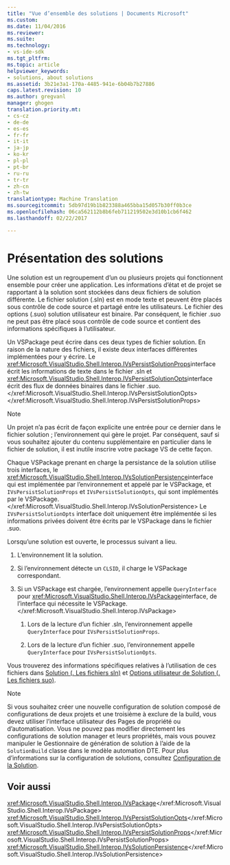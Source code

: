 ```yaml
---
title: "Vue d’ensemble des solutions | Documents Microsoft"
ms.custom: 
ms.date: 11/04/2016
ms.reviewer: 
ms.suite: 
ms.technology:
- vs-ide-sdk
ms.tgt_pltfrm: 
ms.topic: article
helpviewer_keywords:
- solutions, about solutions
ms.assetid: 3b21e3a1-170a-4485-941e-6b04b7b27886
caps.latest.revision: 10
ms.author: gregvanl
manager: ghogen
translation.priority.mt:
- cs-cz
- de-de
- es-es
- fr-fr
- it-it
- ja-jp
- ko-kr
- pl-pl
- pt-br
- ru-ru
- tr-tr
- zh-cn
- zh-tw
translationtype: Machine Translation
ms.sourcegitcommit: 5db97d19b1b823388a465bba15d057b30ff0b3ce
ms.openlocfilehash: 06ca562112b8b6feb711219502e3d10b1cb6f462
ms.lasthandoff: 02/22/2017

---
```

# <a name="solutions-overview"></a>Présentation des solutions
Une solution est un regroupement d’un ou plusieurs projets qui fonctionnent ensemble pour créer une application. Les informations d’état et de projet se rapportant à la solution sont stockées dans deux fichiers de solution différente. Le fichier solution (.sln) est en mode texte et peuvent être placés sous contrôle de code source et partagé entre les utilisateurs. Le fichier des options (.suo) solution utilisateur est binaire. Par conséquent, le fichier .suo ne peut pas être placé sous contrôle de code source et contient des informations spécifiques à l’utilisateur.  
  
 Un VSPackage peut écrire dans ces deux types de fichier solution. En raison de la nature des fichiers, il existe deux interfaces différentes implémentées pour y écrire. Le <xref:Microsoft.VisualStudio.Shell.Interop.IVsPersistSolutionProps>interface écrit les informations de texte dans le fichier .sln et <xref:Microsoft.VisualStudio.Shell.Interop.IVsPersistSolutionOpts>interface écrit des flux de données binaires dans le fichier .suo.</xref:Microsoft.VisualStudio.Shell.Interop.IVsPersistSolutionOpts> </xref:Microsoft.VisualStudio.Shell.Interop.IVsPersistSolutionProps>  
  
> [!NOTE]
>  Un projet n’a pas écrit de façon explicite une entrée pour ce dernier dans le fichier solution ; l’environnement qui gère le projet. Par conséquent, sauf si vous souhaitez ajouter du contenu supplémentaire en particulier dans le fichier de solution, il est inutile inscrire votre package VS de cette façon.  
  
 Chaque VSPackage prenant en charge la persistance de la solution utilise trois interfaces, le <xref:Microsoft.VisualStudio.Shell.Interop.IVsSolutionPersistence>interface qui est implémentée par l’environnement et appelé par le VSPackage, et `IVsPersistSolutionProps` et `IVsPersistSolutionOpts`, qui sont implémentés par le VSPackage.</xref:Microsoft.VisualStudio.Shell.Interop.IVsSolutionPersistence> Le `IVsPersistSolutionOpts` interface doit uniquement être implémentée si les informations privées doivent être écrits par le VSPackage dans le fichier .suo.  
  
 Lorsqu’une solution est ouverte, le processus suivant a lieu.  
  
1.  L’environnement lit la solution.  
  
2.  Si l’environnement détecte un `CLSID`, il charge le VSPackage correspondant.  
  
3.  Si un VSPackage est chargée, l’environnement appelle `QueryInterface` pour <xref:Microsoft.VisualStudio.Shell.Interop.IVsPackage>interface, de l’interface qui nécessite le VSPackage.</xref:Microsoft.VisualStudio.Shell.Interop.IVsPackage>  
  
    1.  Lors de la lecture d’un fichier .sln, l’environnement appelle `QueryInterface` pour `IVsPersistSolutionProps`.  
  
    2.  Lors de la lecture d’un fichier .suo, l’environnement appelle `QueryInterface` pour `IVsPersistSolutionOpts`.  
  
 Vous trouverez des informations spécifiques relatives à l’utilisation de ces fichiers dans [Solution (. Les fichiers sln)](../../extensibility/internals/solution-dot-sln-file.md) et [Options utilisateur de Solution (. Les fichiers suo)](../../extensibility/internals/solution-user-options-dot-suo-file.md).  
  
> [!NOTE]
>  Si vous souhaitez créer une nouvelle configuration de solution composé de configurations de deux projets et une troisième à exclure de la build, vous devez utiliser l’interface utilisateur des Pages de propriété ou d’automatisation. Vous ne pouvez pas modifier directement les configurations de solution manager et leurs propriétés, mais vous pouvez manipuler le Gestionnaire de génération de solution à l’aide de la `SolutionBuild` classe dans le modèle automation DTE. Pour plus d’informations sur la configuration de solutions, consultez [Configuration de la Solution](../../extensibility/internals/solution-configuration.md).  
  
## <a name="see-also"></a>Voir aussi  
 <xref:Microsoft.VisualStudio.Shell.Interop.IVsPackage></xref:Microsoft.VisualStudio.Shell.Interop.IVsPackage>   
 <xref:Microsoft.VisualStudio.Shell.Interop.IVsPersistSolutionOpts></xref:Microsoft.VisualStudio.Shell.Interop.IVsPersistSolutionOpts>   
 <xref:Microsoft.VisualStudio.Shell.Interop.IVsPersistSolutionProps></xref:Microsoft.VisualStudio.Shell.Interop.IVsPersistSolutionProps>   
 <xref:Microsoft.VisualStudio.Shell.Interop.IVsSolutionPersistence></xref:Microsoft.VisualStudio.Shell.Interop.IVsSolutionPersistence>
